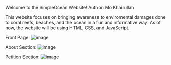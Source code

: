 Welcome to the SimpleOcean Website!
Author: Mo Khairullah

This website focuses on bringing awareness to enviromental damages done to coral reefs, beaches, and the ocean in a fun and informative way.
As of now, the website will be using HTML, CSS, and JavaScript.

Front Page:
![image](https://github.com/khairullah7/SimpleOcean-Website/assets/129241013/e880a09e-e863-4e0a-aec7-80470541a37d)

About Section:
![image](https://github.com/khairullah7/SimpleOcean-Website/assets/129241013/eea54de0-e172-480c-8214-41693e6db808)


Petition Section:
![image](https://github.com/khairullah7/SimpleOcean-Website/assets/129241013/a9c185ed-31e9-477c-b20e-9add521400e4)

